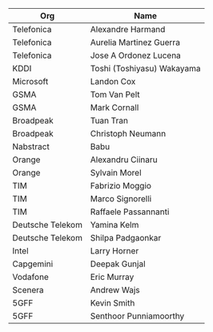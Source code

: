 | Org                    | Name                                                |
| -----------------------| ----------------------------------------------------|
| Telefonica | Alexandre Harmand |
| Telefonica | Aurelia Martinez Guerra |
| Telefonica | Jose A Ordonez Lucena |
| KDDI | Toshi (Toshiyasu) Wakayama |
| Microsoft | Landon Cox |
| GSMA | Tom Van Pelt |
| GSMA | Mark Cornall |
| Broadpeak  | Tuan Tran |
| Broadpeak | Christoph Neumann |
| Nabstract | Babu |
| Orange | Alexandru Ciinaru |
| Orange | Sylvain Morel |
| TIM | Fabrizio Moggio |
| TIM | Marco Signorelli |
| TIM | Raffaele Passannanti | 
| Deutsche Telekom | Yamina Kelm |
| Deutsche Telekom | Shilpa Padgaonkar |
| Intel | Larry Horner | 
| Capgemini | Deepak Gunjal |
| Vodafone | Eric Murray |
| Scenera | Andrew Wajs|
| 5GFF| Kevin Smith |
| 5GFF | Senthoor Punniamoorthy |

